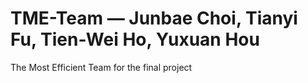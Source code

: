 # TME-Team — Junbae Choi, Tianyi Fu, Tien-Wei Ho, Yuxuan Hou
The Most Efficient Team for the final project
